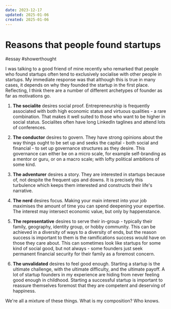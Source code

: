 ```yaml
---
date: 2023-12-17
updated: 2025-01-06
created: 2025-01-06
---
```


# Reasons that people found startups
#essay #showerthought 

I was talking to a good friend of mine recently who remarked that people who found startups often tend to exclusively socialise with other people in startups. My immediate response was that although this is true in many cases, it depends on why they founded the startup in the first place. Reflecting, I think there are a number of different archetypes of founder as far as motivations go. 

1. **The socialite** desires social proof. Entrepreneurship is frequently associated with both high economic status and virtuous qualities - a rare combination. That makes it well suited to those who want to be higher in social status. Socialites often have long LinkedIn taglines and attend lots of conferences.
   
2. **The conductor** desires to govern. They have strong opinions about the way things ought to be set up and seeks the capital - both social and financial - to set up governance structures as they desire. This governance can either be on a micro scale, for example self-branding as a mentor or guru, or on a macro scale; with lofty political ambitions of some kind.
   
3. **The adventurer** desires a story. They are interested in startups because of, not despite the frequent ups and downs. It is precisely this turbulence which keeps them interested and constructs their life's narrative.
   
4. **The nerd** desires focus. Making your main interest into your job maximises the amount of time you can spend deepening your expertise. The interest may intersect economic value, but only by happenstance.
   
5. **The representative** desires to serve their in-group - typically their family, geography, identity group, or hobby community. This can be achieved in a diversity of ways to a diversity of ends, but the reason success is important to them is the ramifications success would have on those they care about. This can sometimes look like startups for some kind of social good, but not always - some founders just seek permanent financial security for their family as a foremost concern.
   
6. **The unvalidated** desires to feel good enough. Starting a startup is the ultimate challenge, with the ultimate difficulty, and the ultimate payoff. A lot of startup founders in my experience are hiding from never feeling good enough in childhood. Starting a successful startup is important to reassure themselves foremost that they are competent and deserving of happiness.

We're all a mixture of these things. What is my composition? Who knows.
